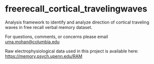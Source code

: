 # freerecall_cortical_travelingwaves
Analysis framework to identify and analyze direction of cortical traveling waves in free recall verbal memory dataset.

For questions, comments, or concerns please email uma.mohan@columbia.edu

Raw electrophysiological data used in this project is available here: https://memory.psych.upenn.edu/RAM
